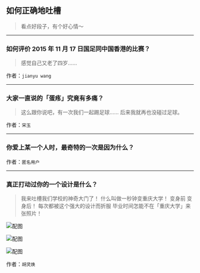 ## 如何正确地吐槽

> 看点好段子，有个好心情～


 
---

### 如何评价 2015 年 11 月 17 日国足同中国香港的比赛？

> 感觉自己又老了四岁……


作者：`jianyu wang`

---

### 大家一直说的「蛋疼」究竟有多痛？

> 这么跟你说吧，有一次我们一起踢足球……
> 后来我就再也没碰过足球。


作者：`宋玉`

---

### 你爱上某一个人时，最奇特的一次是因为什么？

> 


作者：`匿名用户`

---

### 真正打动过你的一个设计是什么？

> 我来吐槽我们学校的神奇大门了！
> 什么叫做一秒钟变重庆大学！
> 变身前
> 变身后！
> 每次都被这个强大的设计而折服
> 毕业时间怎能不在「重庆大学」来张照片！



![配图](http://pic4.zhimg.com/70/d98ca107975b693b1a7927a7c81a48cf_b.jpg)



![配图](http://pic3.zhimg.com/70/379de1c1d3b09474ce300afba653a72a_b.jpg)



![配图](http://pic3.zhimg.com/70/0f17c6b55d08e6ac91e484133a5b322a_b.jpg)


作者：`胡灵焕`